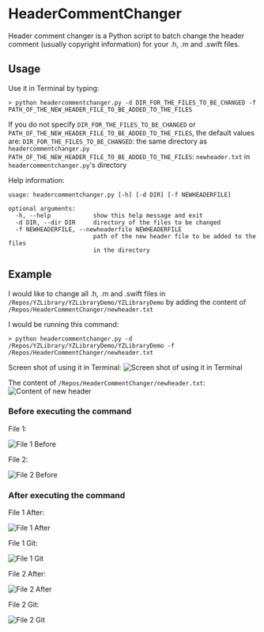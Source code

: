 HeaderCommentChanger
====================

Header comment changer is a Python script to batch change the header comment (usually copyright information) for your .h, .m and .swift files.

## Usage

Use it in Terminal by typing:

```
> python headercommentchanger.py -d DIR_FOR_THE_FILES_TO_BE_CHANGED -f PATH_OF_THE_NEW_HEADER_FILE_TO_BE_ADDED_TO_THE_FILES

```

If you do not specify `DIR_FOR_THE_FILES_TO_BE_CHANGED` or `PATH_OF_THE_NEW_HEADER_FILE_TO_BE_ADDED_TO_THE_FILES`, the default values are:
`DIR_FOR_THE_FILES_TO_BE_CHANGED`: the same directory as `headercommentchanger.py`
`PATH_OF_THE_NEW_HEADER_FILE_TO_BE_ADDED_TO_THE_FILES`: `newheader.txt` in `headercommentchanger.py`'s directory

Help information:

```
usage: headercommentchanger.py [-h] [-d DIR] [-f NEWHEADERFILE]

optional arguments:
  -h, --help            show this help message and exit
  -d DIR, --dir DIR     directory of the files to be changed
  -f NEWHEADERFILE, --newheaderfile NEWHEADERFILE
                        path of the new header file to be added to the files
                        in the directory

```

## Example

I would like to change all .h, .m and .swift files in `/Repos/YZLibrary/YZLibraryDemo/YZLibraryDemo` by adding the content of `/Repos/HeaderCommentChanger/newheader.txt`

I would be running this command:

```
> python headercommentchanger.py -d /Repos/YZLibrary/YZLibraryDemo/YZLibraryDemo -f /Repos/HeaderCommentChanger/newheader.txt 

```

Screen shot of using it in Terminal:
![Screen shot of using it in Terminal](https://github.com/yichizhang/HeaderCommentChanger/blob/master/Screenshots/screenshot_executing_command.png)

The content of `/Repos/HeaderCommentChanger/newheader.txt`:
![Content of new header](https://github.com/yichizhang/HeaderCommentChanger/blob/master/Screenshots/screenshot_newheader.png)

### Before executing the command

File 1:

![File 1 Before](https://github.com/yichizhang/HeaderCommentChanger/blob/master/Screenshots/screenshot_file1_before.png)

File 2:

![File 2 Before](https://github.com/yichizhang/HeaderCommentChanger/blob/master/Screenshots/screenshot_file2_before.png)

### After executing the command

File 1 After:

![File 1 After](https://github.com/yichizhang/HeaderCommentChanger/blob/master/Screenshots/screenshot_file1_after.png)

File 1 Git:

![File 1 Git](https://github.com/yichizhang/HeaderCommentChanger/blob/master/Screenshots/screenshot_file1_git.png)

File 2 After:

![File 2 After](https://github.com/yichizhang/HeaderCommentChanger/blob/master/Screenshots/screenshot_file2_after.png)

File 2 Git:

![File 2 Git](https://github.com/yichizhang/HeaderCommentChanger/blob/master/Screenshots/screenshot_file2_git.png)
